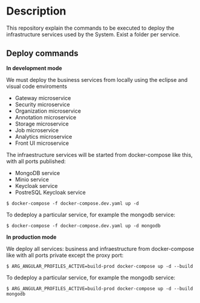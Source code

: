# Description

This repository explain the commands to be executed to deploy the infrastructure services used by the System. Exist a folder per service.

## Deploy commands
**In development mode**

We must deploy the business services from locally using the eclipse and visual code enviroments

- Gateway microservice
- Security microservice
- Organization microservice
- Annotation microservice
- Storage microservice
- Job microservice
- Analytics microservice
- Front UI microservice

The infraestructure services will be started from docker-compose like this, with all ports published:

- MongoDB service
- Minio service
- Keycloak service
- PostreSQL Keycloak service

```
$ docker-compose -f docker-compose.dev.yaml up -d
```

To dedeploy a particular service, for example the mongodb service:

```
$ docker-compose -f docker-compose.dev.yaml up -d mongodb
```

**In production mode**

We deploy all services: business and infraestructure from docker-compose like with all ports private except the proxy port:

```
$ ARG_ANGULAR_PROFILES_ACTIVE=build-prod docker-compose up -d --build
```

To dedeploy a particular service, for example the mongodb service:

```
$ ARG_ANGULAR_PROFILES_ACTIVE=build-prod docker-compose up -d --build mongodb
```